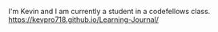 I'm Kevin and I am currently a student in a codefellows class.
https://kevpro718.github.io/Learning-Journal/
